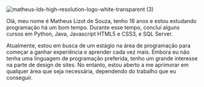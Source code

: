 ![matheus-lds-high-resolution-logo-white-transparent (3)](https://github.com/user-attachments/assets/c835eaf2-ada2-440f-9917-1f318c518e53)


Olá, meu nome é Matheus Lizot de Souza, tenho 16 anos e estou estudando programação há um bom tempo. Durante esse tempo, concluí alguns cursos em Python, Java, Javascript HTML5 e CSS3, e SQL Server.

Atualmente, estou em busca de um estágio na área de programação para começar a ganhar experiência e aprender cada vez mais.
Embora eu não tenha uma linguagem de programação preferida, tenho um grande interesse na parte de design de sites. No entanto, 
estou aberto a me aprimorar em qualquer área que seja necessária, dependendo do trabalho que eu conseguir.
